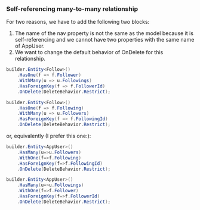 ### Self-referencing many-to-many relationship

For two reasons, we have to add the following two blocks:

1. The name of the nav property is not the same as the model because it is self-referencing and we cannot have two properties with the same name of AppUser.
2. We want to change the default behavior of OnDelete for this relationship.

```c#
builder.Entity<Follow>()
    .HasOne(f => f.Follower)
    .WithMany(u => u.Followings)
    .HasForeignKey(f => f.FollowerId)
    .OnDelete(DeleteBehavior.Restrict);

builder.Entity<Follow>()
    .HasOne(f => f.Following)
    .WithMany(u => u.Followers)
    .HasForeignKey(f => f.FollowingId)
    .OnDelete(DeleteBehavior.Restrict);
```

or, equivalently (I prefer this one:):

```c#
builder.Entity<AppUser>()
    .HasMany(u=>u.Followers)
    .WithOne(f=>f.Following)
    .HasForeignKey(f=>f.FollowingId)
    .OnDelete(DeleteBehavior.Restrict);

builder.Entity<AppUser>()
    .HasMany(u=>u.Followings)
    .WithOne(f=>f.Follower)
    .HasForeignKey(f=>f.FollowerId)
    .OnDelete(DeleteBehavior.Restrict);
```

